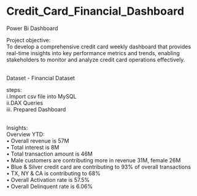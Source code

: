 # Credit_Card_Financial_Dashboard
Power Bi Dashboard
<br>

Project objective: 
<br>
To develop a comprehensive credit card weekly dashboard that provides real-time insights into key performance metrics and trends, enabling stakeholders to monitor and analyze credit card operations effectively.

<br>
Dataset - Financial Dataset
<br>

steps:
<br>
i.Import csv file into MySQL
<br>
ii.DAX Queries
<br>
iii. Prepared Dashboard

<br>
Insights:
<br>
Overview YTD:
<br>
• Overall revenue is 57M
<br>
• Total interest is 8M
<br>
• Total transaction amount is 46M
<br>
• Male customers are contributing more in revenue 31M, female 26M
<br>
• Blue & Silver credit card are contributing to 93% of overall transactions
<br>
• TX, NY & CA is contributing to 68%
<br>
• Overall Activation rate is 57.5%
<br>
• Overall Delinquent rate is 6.06%



